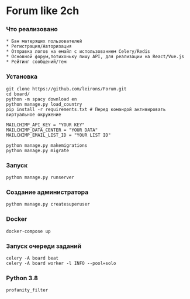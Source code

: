 # Forum like 2ch

### Что реализовано
```
* Бан матерящих пользователей
* Регистрация/Авторизация
* Отправка логов на емайл с использованием Celery/Redis
* Основной форум,потихоньку пишу API, для реализации на React/Vue.js
* Рейтинг сообщений/тем
```



### Установка
```
git clone https://github.com/leirons/Forum.git
cd board/
python -m spacy download en
python manage.py load_country
pip install -r requirements.txt # Перед командой активировать виртуальное окружение

MAILCHIMP_API_KEY = "YOUR KEY"
MAILCHIMP_DATA_CENTER = "YOUR DATA"
MAILCHIMP_EMAIL_LIST_ID = "YOUR LIST ID"

python manage.py makemigrations
python manage.py migrate
```


### Запуск
```
python manage.py runserver
```

### Cоздание администратора
```
python manage.py createsuperuser
```

### Docker
```
docker-compose up
```

### Запуск очереди заданий
```
celery -A board beat 
celery -A board worker -l INFO --pool=solo
```

### Python 3.8
```
profanity_filter
```

